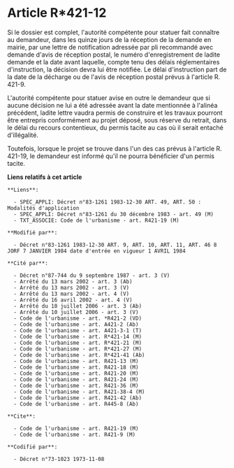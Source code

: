 # Article R*421-12

Si le dossier est complet, l'autorité compétente pour statuer fait connaître au demandeur, dans les quinze jours de la
réception de la demande en mairie, par une lettre de notification adressée par pli recommandé avec demande d'avis de
réception postal, le numéro d'enregistrement de ladite demande et la date avant laquelle, compte tenu des délais
réglementaires d'instruction, la décision devra lui être notifiée. Le délai d'instruction part de la date de la décharge ou
de l'avis de réception postal prévus à l'article R. 421-9.

L'autorité compétente pour statuer avise en outre le demandeur que si aucune décision ne lui a été adressée avant la date
mentionnée à l'alinéa précédent, ladite lettre vaudra permis de construire et les travaux pourront être entrepris
conformément au projet déposé, sous réserve du retrait, dans le délai du recours contentieux, du permis tacite au cas où il
serait entaché d'illégalité.

Toutefois, lorsque le projet se trouve dans l'un des cas prévus à l'article R. 421-19, le demandeur est informé qu'il ne
pourra bénéficier d'un permis tacite.

**Liens relatifs à cet article**

	**Liens**:

	  - SPEC_APPLI: Décret n°83-1261 1983-12-30 ART. 49, ART. 50 : Modalités d'application
	  - SPEC_APPLI: Décret n°83-1261 du 30 décembre 1983 - art. 49 (M)
	  - TXT_ASSOCIE: Code de l'urbanisme - art. R421-19 (M)

	**Modifié par**:

	  - Décret n°83-1261 1983-12-30 ART. 9, ART. 10, ART. 11, ART. 46 8 JORF 7 JANVIER 1984 date d'entrée en vigueur 1 AVRIL 1984

	**Cité par**:

	  - Décret n°87-744 du 9 septembre 1987 - art. 3 (V)
	  - Arrêté du 13 mars 2002 - art. 3 (Ab)
	  - Arrêté du 13 mars 2002 - art. 3 (V)
	  - Arrêté du 13 mars 2002 - art. 4 (V)
	  - Arrêté du 16 avril 2002 - art. 4 (V)
	  - Arrêté du 10 juillet 2006 - art. 3 (Ab)
	  - Arrêté du 10 juillet 2006 - art. 3 (V)
	  - Code de l'urbanisme - art. *R421-2 (VD)
	  - Code de l'urbanisme - art. A421-2 (Ab)
	  - Code de l'urbanisme - art. A421-3-1 (T)
	  - Code de l'urbanisme - art. R*421-14 (M)
	  - Code de l'urbanisme - art. R*421-21 (M)
	  - Code de l'urbanisme - art. R*421-27 (M)
	  - Code de l'urbanisme - art. R*421-41 (Ab)
	  - Code de l'urbanisme - art. R421-13 (M)
	  - Code de l'urbanisme - art. R421-18 (M)
	  - Code de l'urbanisme - art. R421-20 (M)
	  - Code de l'urbanisme - art. R421-24 (M)
	  - Code de l'urbanisme - art. R421-36 (M)
	  - Code de l'urbanisme - art. R421-38-4 (M)
	  - Code de l'urbanisme - art. R421-42 (Ab)
	  - Code de l'urbanisme - art. R445-8 (Ab)

	**Cite**:

	  - Code de l'urbanisme - art. R421-19 (M)
	  - Code de l'urbanisme - art. R421-9 (M)

	**Codifié par**:

	  - Décret n°73-1023 1973-11-08
